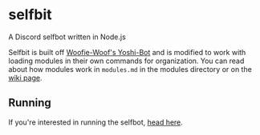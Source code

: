 # selfbit
A Discord selfbot written in Node.js

Selfbit is built off [Woofie-Woof's Yoshi-Bot](/Woofie-Woof/Yoshi-Bot) and is modified to work with loading modules in their own commands for organization. You can read about how modules work in `modules.md` in the modules directory or on the [wiki page](./wiki/Modules).

## Running
If you're interested in running the selfbot, [head here](./wiki/Getting-Started).
